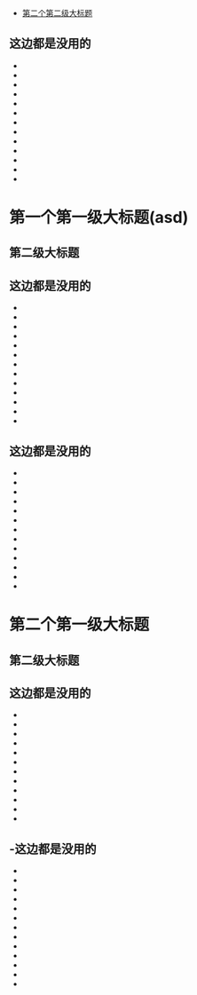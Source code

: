- [第二个第二级大标题](#第一个第一级大标题%29asd%29)




这边都是没用的
-
-
-
-
-
-
-
-
-
-
-
-
-
-

# 第一个第一级大标题(asd)
## 第二级大标题

这边都是没用的
-
-
-
-
-
-
-
-
-
-
-
-
-
-
这边都是没用的
-
-
-
-
-
-
-
-
-
-
-
-
-
-

# 第二个第一级大标题
## 第二级大标题

这边都是没用的
-
-
-
-
-
-
-
-
-
-
-
-
-
-这边都是没用的
-
-
-
-
-
-
-
-
-
-
-
-
-
-
